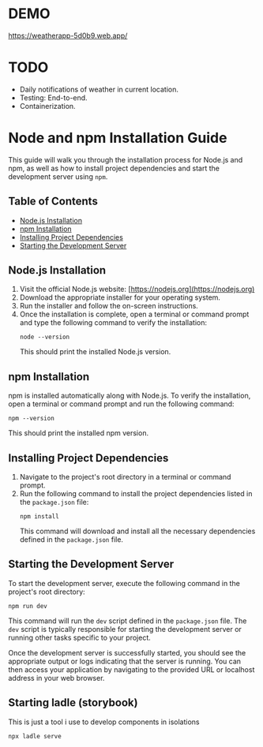 # DEMO

https://weatherapp-5d0b9.web.app/

# TODO
- Daily notifications of weather in current location.
- Testing:
   End-to-end.
- Containerization.


# Node and npm Installation Guide

This guide will walk you through the installation process for Node.js and npm, as well as how to install project dependencies and start the development server using `npm`.

## Table of Contents
- [Node.js Installation](#nodejs-installation)
- [npm Installation](#npm-installation)
- [Installing Project Dependencies](#installing-project-dependencies)
- [Starting the Development Server](#starting-the-development-server)

## Node.js Installation
1. Visit the official Node.js website: [https://nodejs.org](https://nodejs.org)
2. Download the appropriate installer for your operating system.
3. Run the installer and follow the on-screen instructions.
4. Once the installation is complete, open a terminal or command prompt and type the following command to verify the installation:
   ```shell
   node --version
   ```
   This should print the installed Node.js version.

## npm Installation
npm is installed automatically along with Node.js. To verify the installation, open a terminal or command prompt and run the following command:
```shell
npm --version
```
This should print the installed npm version.

## Installing Project Dependencies
1. Navigate to the project's root directory in a terminal or command prompt.
2. Run the following command to install the project dependencies listed in the `package.json` file:
   ```shell
   npm install
   ```
   This command will download and install all the necessary dependencies defined in the `package.json` file.

## Starting the Development Server
To start the development server, execute the following command in the project's root directory:
```shell
npm run dev
```
This command will run the `dev` script defined in the `package.json` file. The `dev` script is typically responsible for starting the development server or running other tasks specific to your project.

Once the development server is successfully started, you should see the appropriate output or logs indicating that the server is running. You can then access your application by navigating to the provided URL or localhost address in your web browser.

## Starting ladle (storybook)

This is just a tool i use to develop components in isolations

```shell
npx ladle serve
```
